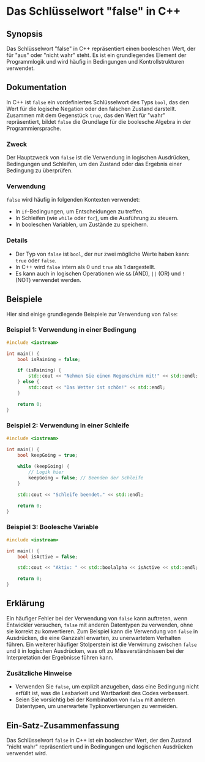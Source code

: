 <!--
Meta Description: # Das Schlüsselwort "false" in C++ ## Synopsis Das Schlüsselwort "false" in C++ repräsentiert einen booleschen Wert, der für "aus" oder "nicht wahr" s...
Meta Keywords: false, der, und, die, std
-->

# Das Schlüsselwort "false" in C++

## Synopsis
Das Schlüsselwort "false" in C++ repräsentiert einen booleschen Wert, der für "aus" oder "nicht wahr" steht. Es ist ein grundlegendes Element der Programmlogik und wird häufig in Bedingungen und Kontrollstrukturen verwendet.

## Dokumentation
In C++ ist `false` ein vordefiniertes Schlüsselwort des Typs `bool`, das den Wert für die logische Negation oder den falschen Zustand darstellt. Zusammen mit dem Gegenstück `true`, das den Wert für "wahr" repräsentiert, bildet `false` die Grundlage für die boolesche Algebra in der Programmiersprache.

### Zweck
Der Hauptzweck von `false` ist die Verwendung in logischen Ausdrücken, Bedingungen und Schleifen, um den Zustand oder das Ergebnis einer Bedingung zu überprüfen.

### Verwendung
`false` wird häufig in folgenden Kontexten verwendet:
- In `if`-Bedingungen, um Entscheidungen zu treffen.
- In Schleifen (wie `while` oder `for`), um die Ausführung zu steuern.
- In booleschen Variablen, um Zustände zu speichern.

### Details
- Der Typ von `false` ist `bool`, der nur zwei mögliche Werte haben kann: `true` oder `false`.
- In C++ wird `false` intern als 0 und `true` als 1 dargestellt.
- Es kann auch in logischen Operationen wie `&&` (AND), `||` (OR) und `!` (NOT) verwendet werden.

## Beispiele
Hier sind einige grundlegende Beispiele zur Verwendung von `false`:

### Beispiel 1: Verwendung in einer Bedingung
```cpp
#include <iostream>

int main() {
    bool isRaining = false;

    if (isRaining) {
        std::cout << "Nehmen Sie einen Regenschirm mit!" << std::endl;
    } else {
        std::cout << "Das Wetter ist schön!" << std::endl;
    }

    return 0;
}
```

### Beispiel 2: Verwendung in einer Schleife
```cpp
#include <iostream>

int main() {
    bool keepGoing = true;
    
    while (keepGoing) {
        // Logik hier
        keepGoing = false; // Beenden der Schleife
    }

    std::cout << "Schleife beendet." << std::endl;

    return 0;
}
```

### Beispiel 3: Boolesche Variable
```cpp
#include <iostream>

int main() {
    bool isActive = false;

    std::cout << "Aktiv: " << std::boolalpha << isActive << std::endl; // Gibt 'Aktiv: false' aus

    return 0;
}
```

## Erklärung
Ein häufiger Fehler bei der Verwendung von `false` kann auftreten, wenn Entwickler versuchen, `false` mit anderen Datentypen zu verwenden, ohne sie korrekt zu konvertieren. Zum Beispiel kann die Verwendung von `false` in Ausdrücken, die eine Ganzzahl erwarten, zu unerwartetem Verhalten führen. Ein weiterer häufiger Stolperstein ist die Verwirrung zwischen `false` und `0` in logischen Ausdrücken, was oft zu Missverständnissen bei der Interpretation der Ergebnisse führen kann.

### Zusätzliche Hinweise
- Verwenden Sie `false`, um explizit anzugeben, dass eine Bedingung nicht erfüllt ist, was die Lesbarkeit und Wartbarkeit des Codes verbessert.
- Seien Sie vorsichtig bei der Kombination von `false` mit anderen Datentypen, um unerwartete Typkonvertierungen zu vermeiden.

## Ein-Satz-Zusammenfassung
Das Schlüsselwort `false` in C++ ist ein boolescher Wert, der den Zustand "nicht wahr" repräsentiert und in Bedingungen und logischen Ausdrücken verwendet wird.